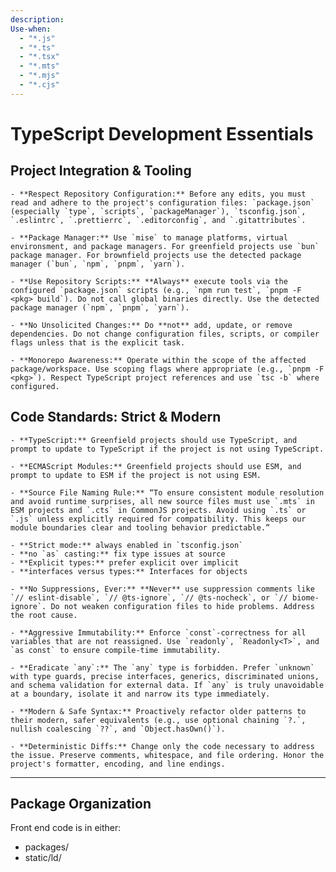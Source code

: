 ```yaml
---
description:
Use-when:
  - "*.js"
  - "*.ts"
  - "*.tsx"
  - "*.mts"
  - "*.mjs"
  - "*.cjs"
---
```

# TypeScript Development Essentials

## Project Integration & Tooling

	- **Respect Repository Configuration:** Before any edits, you must read and adhere to the project's configuration files: `package.json` (especially `type`, `scripts`, `packageManager`), `tsconfig.json`, `.eslintrc`, `.prettierrc`, `.editorconfig`, and `.gitattributes`.

	- **Package Manager:** Use `mise` to manage platforms, virtual environsment, and package managers. For greenfield projects use `bun` package manager. For brownfield projects use the detected package manager (`bun`, `npm`, `pnpm`, `yarn`).

	- **Use Repository Scripts:** **Always** execute tools via the configured `package.json` scripts (e.g., `npm run test`, `pnpm -F <pkg> build`). Do not call global binaries directly. Use the detected package manager (`npm`, `pnpm`, `yarn`).

	- **No Unsolicited Changes:** Do **not** add, update, or remove dependencies. Do not change configuration files, scripts, or compiler flags unless that is the explicit task.

	- **Monorepo Awareness:** Operate within the scope of the affected package/workspace. Use scoping flags where appropriate (e.g., `pnpm -F <pkg>`). Respect TypeScript project references and use `tsc -b` where configured.

## Code Standards: Strict & Modern

	- **TypeScript:** Greenfield projects should use TypeScript, and prompt to update to TypeScript if the project is not using TypeScript.

	- **ECMAScript Modules:** Greenfield projects should use ESM, and prompt to update to ESM if the project is not using ESM.

	- **Source File Naming Rule:** “To ensure consistent module resolution and avoid runtime surprises, all new source files must use `.mts` in ESM projects and `.cts` in CommonJS projects. Avoid using `.ts` or `.js` unless explicitly required for compatibility. This keeps our module boundaries clear and tooling behavior predictable.”

	- **Strict mode:** always enabled in `tsconfig.json`
	- **no `as` casting:** fix type issues at source
	- **Explicit types:** prefer explicit over implicit
	- **interfaces versus types:** Interfaces for objects 

	- **No Suppressions, Ever:** **Never** use suppression comments like `// eslint-disable`, `// @ts-ignore`, `// @ts-nocheck`, or `// biome-ignore`. Do not weaken configuration files to hide problems. Address the root cause.

	- **Aggressive Immutability:** Enforce `const`-correctness for all variables that are not reassigned. Use `readonly`, `Readonly<T>`, and `as const` to ensure compile-time immutability.

	- **Eradicate `any`:** The `any` type is forbidden. Prefer `unknown` with type guards, precise interfaces, generics, discriminated unions, and schema validation for external data. If `any` is truly unavoidable at a boundary, isolate it and narrow its type immediately.

	- **Modern & Safe Syntax:** Proactively refactor older patterns to their modern, safer equivalents (e.g., use optional chaining `?.`, nullish coalescing `??`, and `Object.hasOwn()`).

	- **Deterministic Diffs:** Change only the code necessary to address the issue. Preserve comments, whitespace, and file ordering. Honor the project's formatter, encoding, and line endings.

---

## Package Organization

Front end code is in either:
- packages/ 
- static/ld/